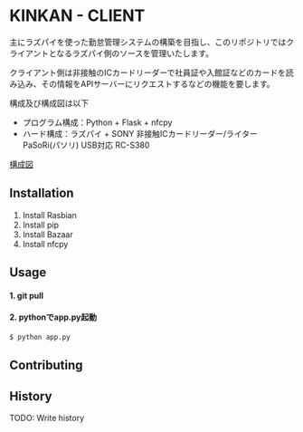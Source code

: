 # KINKAN - CLIENT

主にラズパイを使った勤怠管理システムの構築を目指し、このリポジトリではクライアントとなるラズパイ側のソースを管理いたします。

クライアント側は非接触のICカードリーダーで社員証や入館証などのカードを読み込み、その情報をAPIサーバーにリクエストするなどの機能を要します。

構成及び構成図は以下

* プログラム構成：Python + Flask + nfcpy
* ハード構成：ラズパイ + SONY 非接触ICカードリーダー/ライター PaSoRi(パソリ) USB対応 RC-S380

[構成図](https://docs.google.com/presentation/d/1yHO1l2jPXYEVpU1mHMT9XeNqnUcJoeeENTeV9Jl79Gc/edit?usp=sharing)



## Installation

1. Install Rasbian
2. Install pip
3. Install Bazaar
4. Install nfcpy

## Usage

#### 1. git pull
#### 2. pythonでapp.py起動
```sh
$ python app.py
```

## Contributing


## History

TODO: Write history
